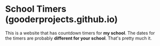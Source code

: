 # School Timers (gooderprojects.github.io)
This is a website that has countdown timers for **my school**. The dates for the timers are probably **different for your school**. That's pretty much it.
